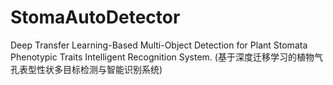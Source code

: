 # StomaAutoDetector
Deep Transfer Learning-Based Multi-Object Detection for Plant Stomata Phenotypic Traits Intelligent Recognition System. (基于深度迁移学习的植物气孔表型性状多目标检测与智能识别系统)

